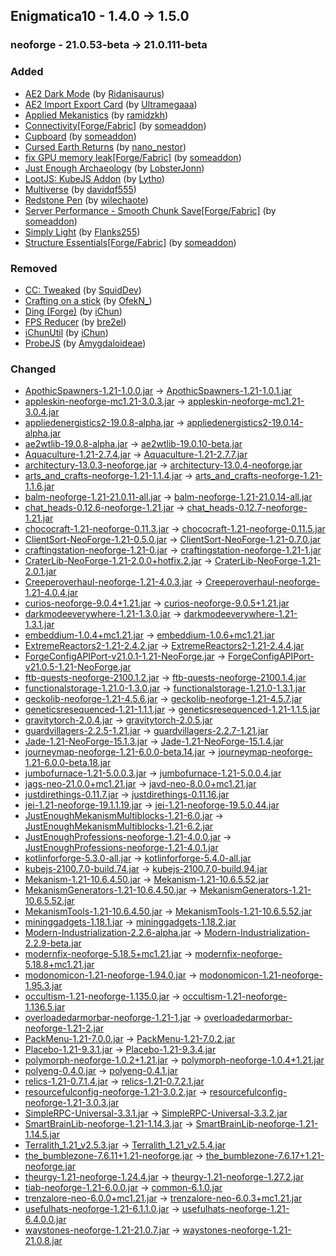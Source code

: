 ## Enigmatica10 - 1.4.0 -> 1.5.0

### neoforge - 21.0.53-beta -> 21.0.111-beta

### Added

  * [AE2 Dark Mode](https://www.curseforge.com/minecraft/texture-packs/ae2-dark-mode) (by [Ridanisaurus](https://www.curseforge.com/members/Ridanisaurus/projects))
  * [AE2 Import Export Card](https://www.curseforge.com/minecraft/mc-mods/ae2-import-export-card) (by [Ultramegaaa](https://www.curseforge.com/members/Ultramegaaa/projects))
  * [Applied Mekanistics](https://www.curseforge.com/minecraft/mc-mods/applied-mekanistics) (by [ramidzkh](https://www.curseforge.com/members/ramidzkh/projects))
  * [Connectivity[Forge/Fabric]](https://www.curseforge.com/minecraft/mc-mods/connectivity) (by [someaddon](https://www.curseforge.com/members/someaddon/projects))
  * [Cupboard](https://www.curseforge.com/minecraft/mc-mods/cupboard) (by [someaddon](https://www.curseforge.com/members/someaddon/projects))
  * [Cursed Earth Returns](https://www.curseforge.com/minecraft/mc-mods/cursed-earth-returns) (by [nano_nestor](https://www.curseforge.com/members/nano_nestor/projects))
  * [fix GPU memory leak[Forge/Fabric]](https://www.curseforge.com/minecraft/mc-mods/fix-gpu-memory-leak) (by [someaddon](https://www.curseforge.com/members/someaddon/projects))
  * [Just Enough Archaeology](https://www.curseforge.com/minecraft/mc-mods/just-enough-archaeology) (by [LobsterJonn](https://www.curseforge.com/members/LobsterJonn/projects))
  * [LootJS: KubeJS Addon](https://www.curseforge.com/minecraft/mc-mods/lootjs) (by [Lytho](https://www.curseforge.com/members/Lytho/projects))
  * [Multiverse](https://www.curseforge.com/minecraft/mc-mods/multiverse) (by [davidqf555](https://www.curseforge.com/members/davidqf555/projects))
  * [Redstone Pen](https://www.curseforge.com/minecraft/mc-mods/redstone-pen) (by [wilechaote](https://www.curseforge.com/members/wilechaote/projects))
  * [Server Performance - Smooth Chunk Save[Forge/Fabric]](https://www.curseforge.com/minecraft/mc-mods/smooth-chunk-save) (by [someaddon](https://www.curseforge.com/members/someaddon/projects))
  * [Simply Light](https://www.curseforge.com/minecraft/mc-mods/simply-light) (by [Flanks255](https://www.curseforge.com/members/Flanks255/projects))
  * [Structure Essentials[Forge/Fabric]](https://www.curseforge.com/minecraft/mc-mods/structure-essentials-forge-fabric) (by [someaddon](https://www.curseforge.com/members/someaddon/projects))

### Removed

  * [CC: Tweaked](https://www.curseforge.com/minecraft/mc-mods/cc-tweaked) (by [SquidDev](https://www.curseforge.com/members/SquidDev/projects))
  * [Crafting on a stick](https://www.curseforge.com/minecraft/mc-mods/crafting-on-a-stick) (by [OfekN_](https://www.curseforge.com/members/OfekN_/projects))
  * [Ding (Forge)](https://www.curseforge.com/minecraft/mc-mods/ding) (by [iChun](https://www.curseforge.com/members/iChun/projects))
  * [FPS Reducer](https://www.curseforge.com/minecraft/mc-mods/fps-reducer) (by [bre2el](https://www.curseforge.com/members/bre2el/projects))
  * [iChunUtil](https://www.curseforge.com/minecraft/mc-mods/ichunutil) (by [iChun](https://www.curseforge.com/members/iChun/projects))
  * [ProbeJS](https://www.curseforge.com/minecraft/mc-mods/probejs) (by [Amygdaloideae](https://www.curseforge.com/members/Amygdaloideae/projects))

### Changed

  * [ApothicSpawners-1.21-1.0.0.jar](https://www.curseforge.com/minecraft/mc-mods/apothic-spawners/files/5503221) -> [ApothicSpawners-1.21-1.0.1.jar](https://www.curseforge.com/minecraft/mc-mods/apothic-spawners/files/5516328)
  * [appleskin-neoforge-mc1.21-3.0.3.jar](https://www.curseforge.com/minecraft/mc-mods/appleskin/files/5447879) -> [appleskin-neoforge-mc1.21-3.0.4.jar](https://www.curseforge.com/minecraft/mc-mods/appleskin/files/5525729)
  * [appliedenergistics2-19.0.8-alpha.jar](https://www.curseforge.com/minecraft/mc-mods/applied-energistics-2/files/5490518) -> [appliedenergistics2-19.0.14-alpha.jar](https://www.curseforge.com/minecraft/mc-mods/applied-energistics-2/files/5547998)
  * [ae2wtlib-19.0.8-alpha.jar](https://www.curseforge.com/minecraft/mc-mods/applied-energistics-2-wireless-terminals/files/5503178) -> [ae2wtlib-19.0.10-beta.jar](https://www.curseforge.com/minecraft/mc-mods/applied-energistics-2-wireless-terminals/files/5527543)
  * [Aquaculture-1.21-2.7.4.jar](https://www.curseforge.com/minecraft/mc-mods/aquaculture/files/5499313) -> [Aquaculture-1.21-2.7.7.jar](https://www.curseforge.com/minecraft/mc-mods/aquaculture/files/5538543)
  * [architectury-13.0.3-neoforge.jar](https://www.curseforge.com/minecraft/mc-mods/architectury-api/files/5490620) -> [architectury-13.0.4-neoforge.jar](https://www.curseforge.com/minecraft/mc-mods/architectury-api/files/5521987)
  * [arts_and_crafts-neoforge-1.21-1.1.4.jar](https://www.curseforge.com/minecraft/mc-mods/artsandcrafts/files/5496826) -> [arts_and_crafts-neoforge-1.21-1.1.6.jar](https://www.curseforge.com/minecraft/mc-mods/artsandcrafts/files/5533779)
  * [balm-neoforge-1.21-21.0.11-all.jar](https://www.curseforge.com/minecraft/mc-mods/balm/files/5485041) -> [balm-neoforge-1.21-21.0.14-all.jar](https://www.curseforge.com/minecraft/mc-mods/balm/files/5525369)
  * [chat_heads-0.12.6-neoforge-1.21.jar](https://www.curseforge.com/minecraft/mc-mods/chat-heads/files/5495871) -> [chat_heads-0.12.7-neoforge-1.21.jar](https://www.curseforge.com/minecraft/mc-mods/chat-heads/files/5512153)
  * [chococraft-1.21-neoforge-0.11.3.jar](https://www.curseforge.com/minecraft/mc-mods/chococraft/files/5504537) -> [chococraft-1.21-neoforge-0.11.5.jar](https://www.curseforge.com/minecraft/mc-mods/chococraft/files/5534580)
  * [ClientSort-NeoForge-1.21-0.5.0.jar](https://www.curseforge.com/minecraft/mc-mods/clientsort/files/5495486) -> [ClientSort-NeoForge-1.21-0.7.0.jar](https://www.curseforge.com/minecraft/mc-mods/clientsort/files/5515901)
  * [craftingstation-neoforge-1.21-0.jar](https://www.curseforge.com/minecraft/mc-mods/crafting-station/files/5497665) -> [craftingstation-neoforge-1.21-1.jar](https://www.curseforge.com/minecraft/mc-mods/crafting-station/files/5530753)
  * [CraterLib-NeoForge-1.21-2.0.0+hotfix.2.jar](https://www.curseforge.com/minecraft/mc-mods/craterlib/files/5468655) -> [CraterLib-NeoForge-1.21-2.0.1.jar](https://www.curseforge.com/minecraft/mc-mods/craterlib/files/5521161)
  * [Creeperoverhaul-neoforge-1.21-4.0.3.jar](https://www.curseforge.com/minecraft/mc-mods/creeper-overhaul/files/5483979) -> [Creeperoverhaul-neoforge-1.21-4.0.4.jar](https://www.curseforge.com/minecraft/mc-mods/creeper-overhaul/files/5512249)
  * [curios-neoforge-9.0.4+1.21.jar](https://www.curseforge.com/minecraft/mc-mods/curios-continuation/files/5476603) -> [curios-neoforge-9.0.5+1.21.jar](https://www.curseforge.com/minecraft/mc-mods/curios-continuation/files/5546342)
  * [darkmodeeverywhere-1.21-1.3.0.jar](https://www.curseforge.com/minecraft/mc-mods/dark-mode-everywhere/files/5486021) -> [darkmodeeverywhere-1.21-1.3.1.jar](https://www.curseforge.com/minecraft/mc-mods/dark-mode-everywhere/files/5523897)
  * [embeddium-1.0.4+mc1.21.jar](https://www.curseforge.com/minecraft/mc-mods/embeddium/files/5503381) -> [embeddium-1.0.6+mc1.21.jar](https://www.curseforge.com/minecraft/mc-mods/embeddium/files/5547466)
  * [ExtremeReactors2-1.21-2.4.2.jar](https://www.curseforge.com/minecraft/mc-mods/extreme-reactors/files/5507187) -> [ExtremeReactors2-1.21-2.4.4.jar](https://www.curseforge.com/minecraft/mc-mods/extreme-reactors/files/5538095)
  * [ForgeConfigAPIPort-v21.0.1-1.21-NeoForge.jar](https://www.curseforge.com/minecraft/mc-mods/forge-config-api-port-fabric/files/5493458) -> [ForgeConfigAPIPort-v21.0.5-1.21-NeoForge.jar](https://www.curseforge.com/minecraft/mc-mods/forge-config-api-port-fabric/files/5535849)
  * [ftb-quests-neoforge-2100.1.2.jar](https://www.curseforge.com/minecraft/mc-mods/ftb-quests-forge/files/5482829) -> [ftb-quests-neoforge-2100.1.4.jar](https://www.curseforge.com/minecraft/mc-mods/ftb-quests-forge/files/5543248)
  * [functionalstorage-1.21.0-1.3.0.jar](https://www.curseforge.com/minecraft/mc-mods/functional-storage/files/5507968) -> [functionalstorage-1.21.0-1.3.1.jar](https://www.curseforge.com/minecraft/mc-mods/functional-storage/files/5545676)
  * [geckolib-neoforge-1.21-4.5.6.jar](https://www.curseforge.com/minecraft/mc-mods/geckolib/files/5460144) -> [geckolib-neoforge-1.21-4.5.7.jar](https://www.curseforge.com/minecraft/mc-mods/geckolib/files/5544221)
  * [geneticsresequenced-1.21-1.1.1.jar](https://www.curseforge.com/minecraft/mc-mods/genetics-resequenced/files/5503815) -> [geneticsresequenced-1.21-1.1.5.jar](https://www.curseforge.com/minecraft/mc-mods/genetics-resequenced/files/5547548)
  * [gravitytorch-2.0.4.jar](https://www.curseforge.com/minecraft/mc-mods/gravity-torch/files/5472042) -> [gravitytorch-2.0.5.jar](https://www.curseforge.com/minecraft/mc-mods/gravity-torch/files/5532734)
  * [guardvillagers-2.2.5-1.21.jar](https://www.curseforge.com/minecraft/mc-mods/guard-villagers/files/5505056) -> [guardvillagers-2.2.7-1.21.jar](https://www.curseforge.com/minecraft/mc-mods/guard-villagers/files/5524290)
  * [Jade-1.21-NeoForge-15.1.3.jar](https://www.curseforge.com/minecraft/mc-mods/jade/files/5493270) -> [Jade-1.21-NeoForge-15.1.4.jar](https://www.curseforge.com/minecraft/mc-mods/jade/files/5529595)
  * [journeymap-neoforge-1.21-6.0.0-beta.14.jar](https://www.curseforge.com/minecraft/mc-mods/journeymap/files/5502212) -> [journeymap-neoforge-1.21-6.0.0-beta.18.jar](https://www.curseforge.com/minecraft/mc-mods/journeymap/files/5541925)
  * [jumbofurnace-1.21-5.0.0.3.jar](https://www.curseforge.com/minecraft/mc-mods/jumbo-furnace/files/5489324) -> [jumbofurnace-1.21-5.0.0.4.jar](https://www.curseforge.com/minecraft/mc-mods/jumbo-furnace/files/5548945)
  * [jags-neo-21.0.0+mc1.21.jar](https://www.curseforge.com/minecraft/mc-mods/javd/files/5475149) -> [javd-neo-8.0.0+mc1.21.jar](https://www.curseforge.com/minecraft/mc-mods/javd/files/5424935)
  * [justdirethings-0.11.7.jar](https://www.curseforge.com/minecraft/mc-mods/just-dire-things/files/5502615) -> [justdirethings-0.11.16.jar](https://www.curseforge.com/minecraft/mc-mods/just-dire-things/files/5549188)
  * [jei-1.21-neoforge-19.1.1.19.jar](https://www.curseforge.com/minecraft/mc-mods/jei/files/5503433) -> [jei-1.21-neoforge-19.5.0.44.jar](https://www.curseforge.com/minecraft/mc-mods/jei/files/5547882)
  * [JustEnoughMekanismMultiblocks-1.21-6.0.jar](https://www.curseforge.com/minecraft/mc-mods/just-enough-mekanism-multiblocks/files/5453943) -> [JustEnoughMekanismMultiblocks-1.21-6.2.jar](https://www.curseforge.com/minecraft/mc-mods/just-enough-mekanism-multiblocks/files/5539244)
  * [JustEnoughProfessions-neoforge-1.21-4.0.0.jar](https://www.curseforge.com/minecraft/mc-mods/just-enough-professions-jep/files/5438693) -> [JustEnoughProfessions-neoforge-1.21-4.0.1.jar](https://www.curseforge.com/minecraft/mc-mods/just-enough-professions-jep/files/5539090)
  * [kotlinforforge-5.3.0-all.jar](https://www.curseforge.com/minecraft/mc-mods/kotlin-for-forge/files/5433715) -> [kotlinforforge-5.4.0-all.jar](https://www.curseforge.com/minecraft/mc-mods/kotlin-for-forge/files/5521840)
  * [kubejs-2100.7.0-build.74.jar](https://www.curseforge.com/minecraft/mc-mods/kubejs/files/5507276) -> [kubejs-2100.7.0-build.94.jar](https://www.curseforge.com/minecraft/mc-mods/kubejs/files/5545959)
  * [Mekanism-1.21-10.6.4.50.jar](https://www.curseforge.com/minecraft/mc-mods/mekanism/files/5496791) -> [Mekanism-1.21-10.6.5.52.jar](https://www.curseforge.com/minecraft/mc-mods/mekanism/files/5523554)
  * [MekanismGenerators-1.21-10.6.4.50.jar](https://www.curseforge.com/minecraft/mc-mods/mekanism-generators/files/5496794) -> [MekanismGenerators-1.21-10.6.5.52.jar](https://www.curseforge.com/minecraft/mc-mods/mekanism-generators/files/5523557)
  * [MekanismTools-1.21-10.6.4.50.jar](https://www.curseforge.com/minecraft/mc-mods/mekanism-tools/files/5496795) -> [MekanismTools-1.21-10.6.5.52.jar](https://www.curseforge.com/minecraft/mc-mods/mekanism-tools/files/5523558)
  * [mininggadgets-1.18.1.jar](https://www.curseforge.com/minecraft/mc-mods/mining-gadgets/files/5491214) -> [mininggadgets-1.18.2.jar](https://www.curseforge.com/minecraft/mc-mods/mining-gadgets/files/5547584)
  * [Modern-Industrialization-2.2.6-alpha.jar](https://www.curseforge.com/minecraft/mc-mods/modern-industrialization/files/5490765) -> [Modern-Industrialization-2.2.9-beta.jar](https://www.curseforge.com/minecraft/mc-mods/modern-industrialization/files/5529060)
  * [modernfix-neoforge-5.18.5+mc1.21.jar](https://www.curseforge.com/minecraft/mc-mods/modernfix/files/5499596) -> [modernfix-neoforge-5.18.8+mc1.21.jar](https://www.curseforge.com/minecraft/mc-mods/modernfix/files/5527238)
  * [modonomicon-1.21-neoforge-1.94.0.jar](https://www.curseforge.com/minecraft/mc-mods/modonomicon/files/5507060) -> [modonomicon-1.21-neoforge-1.95.3.jar](https://www.curseforge.com/minecraft/mc-mods/modonomicon/files/5519525)
  * [occultism-1.21-neoforge-1.135.0.jar](https://www.curseforge.com/minecraft/mc-mods/occultism/files/5507270) -> [occultism-1.21-neoforge-1.136.5.jar](https://www.curseforge.com/minecraft/mc-mods/occultism/files/5545389)
  * [overloadedarmorbar-neoforge-1.21-1.jar](https://www.curseforge.com/minecraft/mc-mods/overloaded-armor-bar/files/5446103) -> [overloadedarmorbar-neoforge-1.21-2.jar](https://www.curseforge.com/minecraft/mc-mods/overloaded-armor-bar/files/5537850)
  * [PackMenu-1.21-7.0.0.jar](https://www.curseforge.com/minecraft/mc-mods/packmenu/files/5503961) -> [PackMenu-1.21-7.0.2.jar](https://www.curseforge.com/minecraft/mc-mods/packmenu/files/5516108)
  * [Placebo-1.21-9.3.1.jar](https://www.curseforge.com/minecraft/mc-mods/placebo/files/5503208) -> [Placebo-1.21-9.3.4.jar](https://www.curseforge.com/minecraft/mc-mods/placebo/files/5547234)
  * [polymorph-neoforge-1.0.2+1.21.jar](https://www.curseforge.com/minecraft/mc-mods/polymorph/files/5480541) -> [polymorph-neoforge-1.0.4+1.21.jar](https://www.curseforge.com/minecraft/mc-mods/polymorph/files/5539233)
  * [polyeng-0.4.0.jar](https://www.curseforge.com/minecraft/mc-mods/polymorphic-energistics/files/5476076) -> [polyeng-0.4.1.jar](https://www.curseforge.com/minecraft/mc-mods/polymorphic-energistics/files/5545923)
  * [relics-1.21-0.7.1.4.jar](https://www.curseforge.com/minecraft/mc-mods/relics-mod/files/5473837) -> [relics-1.21-0.7.2.1.jar](https://www.curseforge.com/minecraft/mc-mods/relics-mod/files/5544686)
  * [resourcefulconfig-neoforge-1.21-3.0.2.jar](https://www.curseforge.com/minecraft/mc-mods/resourceful-config/files/5481990) -> [resourcefulconfig-neoforge-1.21-3.0.3.jar](https://www.curseforge.com/minecraft/mc-mods/resourceful-config/files/5548748)
  * [SimpleRPC-Universal-3.3.1.jar](https://www.curseforge.com/minecraft/mc-mods/simple-discord-rpc/files/5468674) -> [SimpleRPC-Universal-3.3.2.jar](https://www.curseforge.com/minecraft/mc-mods/simple-discord-rpc/files/5521178)
  * [SmartBrainLib-neoforge-1.21-1.14.3.jar](https://www.curseforge.com/minecraft/mc-mods/smartbrainlib/files/5433125) -> [SmartBrainLib-neoforge-1.21-1.14.5.jar](https://www.curseforge.com/minecraft/mc-mods/smartbrainlib/files/5513418)
  * [Terralith_1.21_v2.5.3.jar](https://www.curseforge.com/minecraft/mc-mods/terralith/files/5427844) -> [Terralith_1.21_v2.5.4.jar](https://www.curseforge.com/minecraft/mc-mods/terralith/files/5512077)
  * [the_bumblezone-7.6.11+1.21-neoforge.jar](https://www.curseforge.com/minecraft/mc-mods/the-bumblezone-forge/files/5508132) -> [the_bumblezone-7.6.17+1.21-neoforge.jar](https://www.curseforge.com/minecraft/mc-mods/the-bumblezone-forge/files/5546375)
  * [theurgy-1.21-neoforge-1.24.4.jar](https://www.curseforge.com/minecraft/mc-mods/theurgy/files/5503822) -> [theurgy-1.21-neoforge-1.27.2.jar](https://www.curseforge.com/minecraft/mc-mods/theurgy/files/5536668)
  * [tiab-neoforge-1.21-6.0.0.jar](https://www.curseforge.com/minecraft/mc-mods/time-in-a-bottle-universal/files/5479319) -> [common-6.1.0.jar](https://www.curseforge.com/minecraft/mc-mods/time-in-a-bottle-universal/files/5522002)
  * [trenzalore-neo-6.0.0+mc1.21.jar](https://www.curseforge.com/minecraft/mc-mods/trenzalore/files/5424651) -> [trenzalore-neo-6.0.3+mc1.21.jar](https://www.curseforge.com/minecraft/mc-mods/trenzalore/files/5541857)
  * [usefulhats-neoforge-1.21-6.1.1.0.jar](https://www.curseforge.com/minecraft/mc-mods/useful-hats/files/5485192) -> [usefulhats-neoforge-1.21-6.4.0.0.jar](https://www.curseforge.com/minecraft/mc-mods/useful-hats/files/5543752)
  * [waystones-neoforge-1.21-21.0.7.jar](https://www.curseforge.com/minecraft/mc-mods/waystones/files/5500772) -> [waystones-neoforge-1.21-21.0.8.jar](https://www.curseforge.com/minecraft/mc-mods/waystones/files/5516524)

